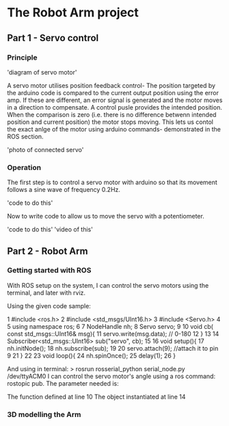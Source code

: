 # The Robot Arm project

## Part 1 - Servo control

### Principle 

'diagram of servo motor'

A servo motor utilises position feedback control- The position targeted by the arduino code is compared to the current output position using the error amp. If these are different, an error signal is generated and the motor moves in a direction to compensate. A control pusle provides the intended position. When the comparison is zero (i.e. there is no difference betwenn intended position and current position) the motor stops moving. This lets us contol the exact anlge of the motor using arduino commands- demonstrated in the ROS section.

'photo of connected servo'

### Operation

The first step is to control a servo motor with arduino so that its movement follows a sine wave of frequency 0.2Hz.

'code to do this'

Now to write code to allow us to move the servo with a potentiometer.

'code to do this'
'video of this'

## Part 2 - Robot Arm

### Getting started with ROS

With ROS setup on the system, I can control the servo motors using the terminal, and later with rviz.

Using the given code sample:

1  #include <ros.h>
2  #include <std_msgs/UInt16.h>
3  #include <Servo.h>
4
5  using namespace ros;
6
7  NodeHandle nh;
8  Servo servo;
9
10  void cb( const std_msgs::UInt16& msg){
11 	 servo.write(msg.data); // 0-180
12  }
13
14  Subscriber<std_msgs::UInt16> sub("servo", cb);
15
16  void setup(){
17  	nh.initNode();
18  	nh.subscribe(sub);
19
20 	servo.attach(9); //attach it to pin 9
21  }
22
23  void loop(){
24  	nh.spinOnce();
25 	delay(1);
26  }

And using in terminal: > rosrun rosserial_python serial_node.py /dev/ttyACM0
I can control the servo motor's angle using a ros command: rostopic pub. The parameter needed is: 

The function defined at line 10 
The object instantiated at line 14 

### 3D modelling the Arm








